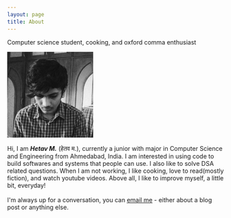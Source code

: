```yaml
---
layout: page
title: About
---
```


<p class="message">
  Computer science student, cooking, and oxford comma enthusiast
</p>

 <img src="/aboutme.jpeg" width="200px" height="200px"> 
<!-- ![ about me ](aboutme.jpeg) -->

Hi, I am <em><b>Hetav M.</b></em> (हेतव म.), currently a junior with major in Computer Science and Engineering from Ahmedabad, India. I am interested in using code to build softwares and systems that people can use. I also like to solve DSA related questions. When I am not working, I like cooking, love to read(mostly fiction), and watch youtube videos. Above all, I like to improve myself, a little bit, everyday! 
<br>
<br>
I'm always up for a conversation, you can <u><a href = "mailto: hetav.1805@gmail.com">email me</a></u> - either 
about a blog post or anything else. 

<!--
In the novel, *The Strange Case of Dr. Jeykll and Mr. Hyde*, Mr. Poole is Dr. Jekyll's virtuous and loyal butler. Similarly, Poole is an upstanding and effective butler that helps you build Jekyll themes. It's made by [@mdo](https://twitter.com/mdo).

There are currently two themes built on Poole:

* [Hyde](http://hyde.getpoole.com)
* [Lanyon](http://lanyon.getpoole.com)

Learn more and contribute on [GitHub](https://github.com/poole).

## Setup

Some fun facts about the setup of this project include:

* Built for [Jekyll](http://jekyllrb.com)
* Developed on GitHub and hosted for free on [GitHub Pages](https://pages.github.com)
* Coded with [Sublime Text 2](http://sublimetext.com), an amazing code editor
* Designed and developed while listening to music like [Blood Bros Trilogy](https://soundcloud.com/maddecent/sets/blood-bros-series)

Have questions or suggestions? Feel free to [open an issue on GitHub](https://github.com/poole/issues/new) or [ask me on Twitter](https://twitter.com/mdo).

Thanks for reading!
-->